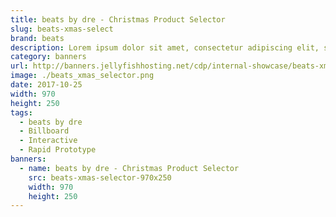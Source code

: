```yaml
---
title: beats by dre - Christmas Product Selector
slug: beats-xmas-select
brand: beats
description: Lorem ipsum dolor sit amet, consectetur adipiscing elit, sed do eiusmod tempor incididunt ut labore et dolore magna aliqua.
category: banners
url: http://banners.jellyfishhosting.net/cdp/internal-showcase/beats-xmas-selector/#970x250-v1
image: ./beats_xmas_selector.png
date: 2017-10-25
width: 970
height: 250
tags:
  - beats by dre
  - Billboard
  - Interactive
  - Rapid Prototype
banners:
  - name: beats by dre - Christmas Product Selector
    src: beats-xmas-selector-970x250
    width: 970
    height: 250
---
```

